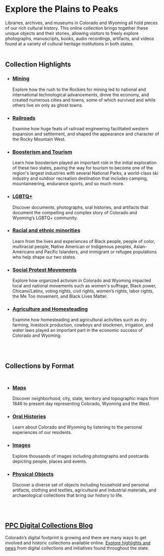 # Explore the Plains to Peaks

Libraries, archives, and museums in Colorado and Wyoming all hold pieces of our rich cultural history. This online collection brings together these unique objects and their stories, allowing visitors to freely explore photographs, manuscripts, books, audio recordings, artifacts, and videos found at a variety of cultural heritage institutions in both states.
<br> <br>
## Collection Highlights

- ### [Mining](/search?q=mine*)

  Explore how the rush to the Rockies for mining led to national and international technological advancements, drove the economy, and created numerous cities and towns, some of which survived and while others live on only as ghost towns.

- ### [Railroads](/search?q=railway*+OR+railroad*)

  Examine how huge feats of railroad engineering facilitated western expansion and settlement, and shaped the appearance and character of the Rocky Mountain West.

- ### [Boosterism and Tourism](/search?q=camping+OR+Bike*+OR+Tourism+OR+Tourist+OR+Climbing+OR+Mountaineering+OR+raft*+OR+ski+OR+Skiing+OR+%22national+park%22)

  Learn how boosterism played an important role in the initial exploration of these two states, paving the way for tourism to become one of the region's largest industries with several National Parks, a world-class ski industry and outdoor recreation destination that includes camping, mountaineering, endurance sports, and so much more.

- ### [LGBTQ+](/search?q=Lesbian+OR+LGBT*+OR+bisexual)

  Discover documents, photographs, oral histories, and artifacts that document the compelling and complex story of Colorado and Wyoming’s LGBTQ+ community.

- ### [Racial and ethnic minorities](/search?q=%22African+American%22+OR+%22Asian+American%22+OR+Native+American+OR+indigenous+OR+Chicano+OR+%22Mexican+American%22+OR+Chinese+OR+Hispanic+OR+Latino+OR+Migrant+OR+Jews+OR+Jewish+OR+Japanese+OR+Internment)

  Learn from the lives and experiences of Black people, people of color, multiracial people, Native American or Indigenous peoples, Asian-Americans and Pacific Islanders, and immigrant or refugee populations who help shape our two states.

- ### [Social Protest Movements](/search?q=%22Chicano+movement%22+OR+%22Civil+rights%22+OR+%22Women's+rights%22+OR+%22United+mine+worker*%22+OR+%22Ludlow+Strike%22+OR+Suffrag*+OR+%22Black+lives+matter%22+OR+%22Labor+movement%22+OR+%22Railroad+Strike*%22+OR+%22me+too+movement%22)

  Explore how organized activism in Colorado and Wyoming impacted local and national movements such as women's suffrage, Black power, Chicanx/Latinx, voting rights, civil rights, women’s rights, labor rights, the Me Too movement, and Black Lives Matter.

- ### [Agriculture and Homesteading](/search?q=%22dry+farming%22+OR+farm*+OR+ranch*+OR+irrigation+OR+cowboy*+OR+stockmen+OR+homestead*+agriculture+OR+beet*+OR+crop*+OR+cattle+OR+sheep)

  Examine how homesteading and agricultural activities such as dry farming, livestock production, cowboys and stockmen, irrigation, and water laws played an important part in the economic success of Colorado and Wyoming.

<br> <br>
## Collections by Format<br><br>

- ### [Maps](/search?q=map&type=image)

  Discover neighborhood, city, state, territory and topographic maps from 1846 to present day representing Colorado, Wyoming and the West.

- ### [Oral Histories](/search?q=oral+history&type=sound)

  Learn about Colorado and Wyoming by listening to the personal experiences of our residents.

- ### [Images](/search?type=image)

  Explore thousands of images including photographs and postcards  depicting people, places and events.

- ### [Physical Objects](/search?type=%22physical+object%22)

  Discover a diverse set of objects including household and personal artifacts, clothing and textiles, agricultural and industrial materials, and archaeological collections that bring our history to life.

<br><br>
## [PPC Digital Collections Blog](https://www.coloradovirtuallibrary.org/digital-colorado/)

Colorado’s digital footprint is growing and there are many ways to get involved and historic collections available online. [Explore highlights and news](https://www.coloradovirtuallibrary.org/digital-colorado/) from digital collections and initiatives found throughout the state.

